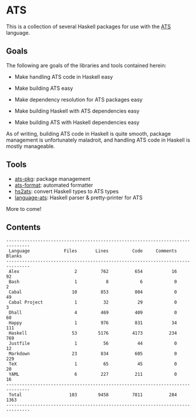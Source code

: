 # ATS

This is a collection of several Haskell packages for use with the
[ATS](http://ats-lang.org/) language.

## Goals

The following are goals of the libraries and tools contained herein:

  * Make handling ATS code in Haskell easy

  * Make building ATS easy

  * Make dependency resolution for ATS packages easy

  * Make building Haskell with ATS dependencies easy

  * Make building ATS with Haskell dependencies easy
  
As of writing, building ATS code in Haskell is quite smooth, package management
is unfortunately maladroit, and handling ATS code in Haskell is mostly
manageable.

## Tools

* [ats-pkg](ats-pkg/README.md): package management
* [ats-format](ats-format/README.md): automated formatter
* [hs2ats](hs2ats/README.md): convert Haskell types to ATS types
* [language-ats](language-ats/README.md): Haskell parser & pretty-printer for ATS

More to come!

## Contents

```
-------------------------------------------------------------------------------
 Language             Files       Lines         Code     Comments       Blanks
-------------------------------------------------------------------------------
 Alex                     2         762          654           16           92
 Bash                     1           8            6            0            2
 Cabal                   10         853          804            0           49
 Cabal Project            1          32           29            0            3
 Dhall                    4         469          409            0           60
 Happy                    1         976          831           34          111
 Haskell                 53        5176         4173          234          769
 Justfile                 1          56           44            0           12
 Markdown                23         834          605            0          229
 TeX                      1          65           45            0           20
 YAML                     6         227          211            0           16
-------------------------------------------------------------------------------
 Total                  103        9458         7811          284         1363
-------------------------------------------------------------------------------
```
